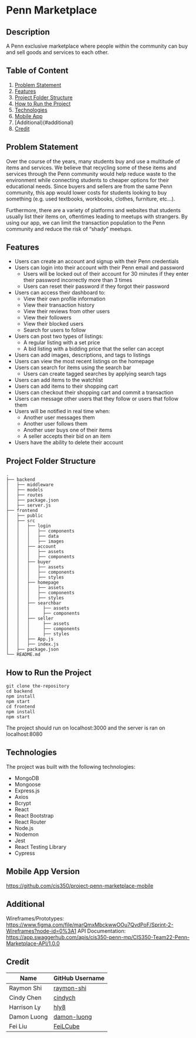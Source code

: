 # Penn Marketplace

## Description
A Penn exclusive marketplace where people within the community can buy and sell goods and services to each other.

## Table of Content
1. [Problem Statement](#problem-statement)
2. [Features](#features)
3. [Project Folder Structure](#project-folder-structure)
4. [How to Run the Project](#how-to-run-the-project)
5. [Technologies](#technologies)
6. [Mobile App](#mobile-app-version)
7. [Additional)(#additional)
8. [Credit](#credit)


## Problem Statement
Over the course of the years, many students buy and use a multitude of items and services. We believe that recycling some of these items and services through the Penn community would help reduce waste to the environment while connecting students to cheaper options for their educational needs. Since buyers and sellers are from the same Penn community, this app would lower costs for students looking to buy something (e.g. used textbooks, workbooks, clothes, furniture, etc…).

Furthermore, there are a variety of platforms and websites that students usually list their items on, oftentimes leading to meetups with strangers. By using our app, we can limit the transaction population to the Penn community and reduce the risk of “shady” meetups.

## Features
* Users can create an account and signup with their Penn credentials
* Users can login into their account with their Penn email and password
  * Users will be locked out of their account for 30 minutes if they enter their password incorrectly more than 3 times
  * Users can reset their password if they forgot their password
* Users can access their dashboard to:
  * View their own profile information
  * View their transaction history
  * View their reviews from other users
  * View their followers
  * View their blocked users
  * Search for users to follow
* Users can post two types of listings:
  * A regular listing with a set price
  * A bid listing with a bidding price that the seller can accept
* Users can add images, descriptions, and tags to listings
* Users can view the most recent listings on the homepage
* Users can search for items using the search bar
  * Users can create tagged searches by applying search tags
* Users can add items to the watchlist
* Users can add items to their shopping cart
* Users can checkout their shopping cart and commit a transaction
* Users can message other users that they follow or users that follow them
* Users will be notified in real time when:
  * Another user messages them
  * Another user follows them
  * Another user buys one of their items
  * A seller accepts their bid on an item
* Users have the ability to delete their account


## Project Folder Structure
    .
    ├── backend
    │   ├── middleware                         
    │   ├── models                            
    │   ├── routes                            
    │   ├── package.json
    │   ├── server.js
    ├── frontend
    │   ├── public
    │   ├── src
    │   │   ├── login
    │   │   │   ├── components
    │   │   │   ├── data
    │   │   │   ├── images
    │   │   ├── account
    │   │   │   ├── assets
    │   │   │   ├── components
    │   │   ├── buyer
    │   │   │   ├── assets
    │   │   │   ├── components
    │   │   │   ├── styles
    │   │   ├── homepage
    │   │   │   ├── assets
    │   │   │   ├── components
    │   │   │   ├── styles
    │   │   ├── searchbar
    │   │   │     ├── assets
    │   │   │     ├── components
    │   │   ├── seller
    │   │   │     ├── assets
    │   │   │     ├── components
    │   │   │     ├── styles
    │   │   ├── App.js
    │   │   ├── index.js
    │   ├── package.json
    └── README.md
    
  ## How to Run the Project
  ```
  git clone the-repository
  cd backend
  npm install
  npm start
  cd frontend
  npm install
  npm start
  ```
  The project should run on localhost:3000 and the server is ran on localhost:8080
  
  ## Technologies
  The project was built with the following technologies:
-   MongoDB
-   Mongoose
-   Express.js
-   Axios
-   Bcrypt
-   React
-   React Bootstrap
-   React Router
-   Node.js
-   Nodemon
-   Jest
-   React Testing Library
-   Cypress

## Mobile App Version
https://github.com/cis350/project-penn-marketplace-mobile

## Additional
Wireframes/Prototypes: https://www.figma.com/file/marQmxMbckwwOOu7QvdPoF/Sprint-2-Wireframes?node-id=0%3A1
API Documentation: https://app.swaggerhub.com/apis/cis350-penn-mp/CIS350-Team22-Penn-Marketplace-API/1.0.0

## Credit
| Name      | GitHub Username |
| ----------- | ----------- |
| Raymon Shi      | [raymon-shi](https://github.com/raymon-shi)       |
| Cindy Chen   | [cindych](https://github.com/cindych)        |
| Harrison Ly   | [hly8](https://github.com/hly8)        |
| Damon Luong   | [damon-luong](https://github.com/damon-luong)        |
| Fei Liu   | [FeiLCube](https://github.com/FeiLCube)        |

